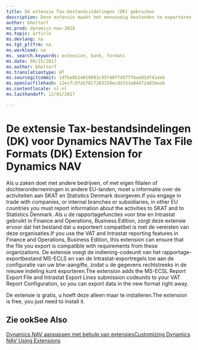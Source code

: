 ```yaml
---
title: De extensie Tax-bestandsindelingen (DK) gebruiken
description: Deze extensie maakt het eenvoudig bestanden te exporteren die vooraf zijn ingedeeld om te voldoen aan de vereisten van de bank betreffende elektronische verzendingen.
author: bholtorf
ms.prod: dynamics-nav-2018
ms.topic: article
ms.devlang: na
ms.tgt_pltfrm: na
ms.workload: na
ms. search.keywords: extension, bank, formats
ms.date: 09/15/2017
ms.author: bholtorf
ms.translationtype: HT
ms.sourcegitcommit: 1dfba8b14019991c95f40ffd5f7fbaed5df414eb
ms.openlocfilehash: 12ecfc07a5f817283159ecdd153a84472a03baa6
ms.contentlocale: nl-nl
ms.lasthandoff: 12/01/2017

---
```


# <a name="the-tax-file-formats-dk-extension-for-dynamics-nav"></a><span data-ttu-id="086be-103">De extensie Tax-bestandsindelingen (DK) voor Dynamics NAV</span><span class="sxs-lookup"><span data-stu-id="086be-103">The Tax File Formats (DK) Extension for Dynamics NAV</span></span>
<span data-ttu-id="086be-104">Als u zaken doet met andere bedrijven, of met eigen filialen of dochterondernemingen in andere EU-landen, moet u informatie over de activiteiten aan SKAT en Statistics Denmark doorgeven.</span><span class="sxs-lookup"><span data-stu-id="086be-104">If you engage in trade with companies, or internal branches or subsidiaries, in other EU countries you must report information about the activities to SKAT and to Statistics Denmark.</span></span> <span data-ttu-id="086be-105">Als u de rapportagefuncties voor btw en Intrastat gebruikt in Finance and Operations, Business Edition, zorgt deze extensie ervoor dat het bestand dat u exporteert compatibel is met de vereisten van deze organisaties.</span><span class="sxs-lookup"><span data-stu-id="086be-105">If you use the VAT and Intrastat reporting features in Finance and Operations, Business Edition, this extension can ensure that the file you export is compatible with requirements from these organizations.</span></span> <span data-ttu-id="086be-106">De extensie voegt de indiening-codeunit van het rapportage-exportbestand MS-ECLS en van de Intrastat-exportregels toe aan de configuratie van uw btw-aangifte, zodat u de gegevens rechtstreeks in de nieuwe indeling kunt exporteren.</span><span class="sxs-lookup"><span data-stu-id="086be-106">The extension adds the MS-ECSL Report Export File and Intrastat Export Lines submission codeunits to your VAT Report Configuration, so you can export data in the new format right away.</span></span>

<span data-ttu-id="086be-107">De extensie is gratis, u hoeft deze alleen maar te installeren.</span><span class="sxs-lookup"><span data-stu-id="086be-107">The extension is free, you just need to install it.</span></span> 

## <a name="see-also"></a><span data-ttu-id="086be-108">Zie ook</span><span class="sxs-lookup"><span data-stu-id="086be-108">See Also</span></span>
[<span data-ttu-id="086be-109">Dynamics NAV aanpassen met behulp van extensies</span><span class="sxs-lookup"><span data-stu-id="086be-109">Customizing Dynamics NAV Using Extensions</span></span>](ui-extensions.md)
